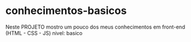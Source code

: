 # conhecimentos-basicos
Neste PROJETO mostro um pouco dos meus conhecimentos em front-end (HTML - CSS - JS) nivel: basico
